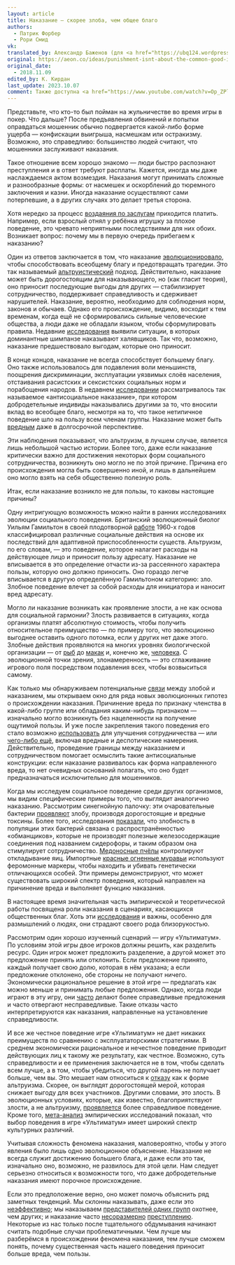```yaml
---
layout: article
title: Наказание — скорее злоба, чем общее благо
authors:
  - Патрик Форбер
  - Рори Смид
vk: 
translated_by: Александр Баженов (для <a href="https://ubq124.wordpress.com/">Matter & Mind</a>)
original: https://aeon.co/ideas/punishment-isnt-about-the-common-good-its-about-spite
original_date:
  - 2018.11.09
edited_by: К. Кирдан
last_update: 2023.10.07
comment: Также доступна <a href="https://www.youtube.com/watch?v=Op_ZPl2H-S8">озвученная</a> неотредактированная версия.
---
```

Представьте, что кто-то был пойман на жульничестве во время игры в покер. Что дальше? После предъявления обвинений и попытки оправдаться мошенник обычно подвергается какой-либо форме ущерба — конфискации выигрыша, насмешкам или остракизму. Возможно, это справедливо: большинство людей считают, что мошенники заслуживают наказания.

Такое отношение всем хорошо знакомо — люди быстро распознают преступления и в ответ требуют расплаты. Кажется, иногда мы даже наслаждаемся актом возмездия. Наказания могут принимать сложные и разнообразные формы: от насмешек и оскорблений до тюремного заключения и казни. Иногда наказание осуществляют сами потерпевшие, а в других случаях это делает третья сторона.

Хотя нередко за процесс [воздаяния по заслугам](https://aeon.co/essays/on-free-will-daniel-dennett-and-gregg-caruso-go-head-to-head) приходится платить. Например, если взрослый отнял у ребёнка игрушку за плохое поведение, это чревато неприятными последствиями для них обоих. Возникает вопрос: почему мы в первую очередь прибегаем к наказанию?

Один из ответов заключается в том, что наказание [эволюционировало](http://science.sciencemag.org/content/162/3859/1243), чтобы способствовать всеобщему благу и предотвращать трагедии. Это так называемый [альтруистический](http://www.pnas.org/content/100/6/3531) подход. Действительно, наказание может быть дорогостоящим для наказывающего, но (как гласит теория), оно приносит последующие выгоды для других — стабилизирует сотрудничество, поддерживает справедливость и сдерживает нарушителей. Наказание, вероятно, необходимо для соблюдения норм, законов и обычаев. Однако его происхождение, видимо, восходит к тем временам, когда ещё не сформировались сильные человеческие общества, а люди даже не обладали языком, чтобы сформулировать правила. Недавние [исследования](http://www.pnas.org/content/113/36/10215) выявили ситуации, в которых доминантные шимпанзе наказывают халявщиков. Так что, возможно, наказание предшествовало выгодам, которые оно приносит.

В конце концов, наказание не всегда способствует большему благу. Оно также использовалось для подавления воли меньшинств, поощрения дискриминации, эксплуатации уязвимых слоёв населения, отстаивания расистских и сексистских социальных норм и порабощения народов. В недавнем [исследовании](https://www.sciencedirect.com/science/article/pii/S0049089X12002219) рассматривалось так называемое «антисоциальное наказание», при котором добродетельные индивиды наказывались другими за то, что вносили вклад во всеобщее благо, несмотря на то, что такое нетипичное поведение шло на пользу всем членам группы. Наказание может быть [вредным](http://journals.sagepub.com/doi/abs/10.1177/0022002711408010) даже в долгосрочной перспективе.

Эти наблюдения показывают, что альтруизм, в лучшем случае, является лишь небольшой частью истории. Более того, даже если наказание критически важно для достижения некоторых форм социального сотрудничества, возникнуть оно могло не по этой причине. Причина его происхождения могла быть совершенно иной, и лишь в дальнейшем оно могло взять на себя общественно полезную роль.

Итак, если наказание возникло не для пользы, то каковы настоящие причины?

Одну интригующую возможность можно найти в ранних исследованиях эволюции социального поведения. Британский эволюционный биолог Уильям Гамильтон в своей плодотворной [работе](https://www.sciencedirect.com/science/article/pii/0022519364900384) 1960-х годов классифицировал различные социальные действия на основе их последствий для адаптивной приспособленности существ. Альтруизм, по его словам, — это поведение, которое налагает расходы на действующее лицо и приносит пользу адресату. Наказание не вписывается в это определение отчасти из-за рассеянного характера пользы, которую оно должно приносить. Оно гораздо легче вписывается в другую определённую Гамильтоном категорию: зло. Злобное поведение влечет за собой расходы для инициатора и наносит вред адресату.

Могло ли наказание возникать как проявление злости, а не как основа для социальной гармонии? Злость развивается в ситуациях, когда организмы платят абсолютную стоимость, чтобы получить относительное преимущество — по примеру того, что эволюционно выгоднее оставить одного потомка, если у других нет даже этого. Злобные действия проявляются на многих уровнях биологической организации — от [рыб](https://link.springer.com/article/10.1007/BF00166704) до [макак](https://link.springer.com/article/10.1007/BF02382049) и, конечно же, [человека](http://psycnet.apa.org/record/2014-05941-001). С эволюционной точки зрения, злонамеренность — это сглаживание игрового поля посредством подавления всех, чтобы возвыситься самому.

Как только мы обнаруживаем потенциальные [связи](http://rstb.royalsocietypublishing.org/content/365/1553/2635) между злобой и наказанием, мы открываем окно для ряда новых эволюционных гипотез о происхождении наказания. Причинение вреда по признаку членства в какой-либо группе или обладания каким-нибудь признаком — изначально могло возникнуть без нацеленности на получение ощутимой пользы. И уже после закрепления такого поведения его стало возможно [использовать](https://www.nature.com/articles/srep25813) для улучшения сотрудничества — или [чего-либо ещё](https://www.sciencedirect.com/science/article/pii/016230959290032Y), включая вредные и деспотические намерения. Действительно, проведение границы между наказанием и сотрудничеством помогает осмыслить такие антисоциальные конструкции: если наказание развивалось как форма направленного вреда, то нет очевидных оснований полагать, что оно будет предназначаться исключительно для мошенников.

Когда мы исследуем социальное поведение среди других организмов, мы видим специфические примеры того, что выглядит аналогично наказанию. Рассмотрим синегнойную палочку: эти очаровательные бактерии [проявляют](https://www.journals.uchicago.edu/doi/abs/10.1086/660827) злобу, производя дорогостоящие и вредные токсины. Более того, исследования [показали](https://www.ncbi.nlm.nih.gov/pmc/articles/PMC3795443/), что злобность в популяции этих бактерий связана с распространённостью «обманщиков», которые не производят полезные железосодержащие соединения под названием сидерофоры, и таким образом она стимулирует сотрудничество. [Медоносные пчёлы](http://www.pnas.org/content/101/23/8649) контролируют откладывание яиц. Импортные [красные огненные муравьи](https://www.nature.com/articles/29064) используют феромонные маркеры, чтобы находить и убивать генетически отличающихся особей. Эти примеры демонстрируют, что может существовать широкий спектр поведения, который направлен на причинение вреда и выполняет функцию наказания.

В настоящее время значительная часть эмпирической и теоретической работы посвящена роли наказания в сценариях, касающихся общественных благ. Хоть эти [исследования](https://www.nature.com/articles/415137a) и важны, особенно для размышлений о людях, они страдают своего рода близорукостью.

Рассмотрим один хорошо изученный сценарий — игру «Ультиматум». По условиям этой игры двое игроков должны решить, как разделить ресурс. Один игрок может предложить разделение, а другой может это предложение принять или отклонить. Если предложение принято, каждый получает свою долю, которая в нём указана; а если предложение отклонено, обе стороны не получают ничего. Экономически рациональное решение в этой игре — предлагать как можно меньше и принимать любые предложения. Однако, когда люди играют в эту игру, они [часто](https://www.aeaweb.org/articles?id=10.1257/jep.2.4.195) делают более справедливые предложения и часто отвергают несправедливые. Такие отказы часто интерпретируются как наказания, направленные на установление справедливости.

И все же честное поведение игре «Ультиматум» не дает никаких преимуществ по сравнению с эксплуататорскими стратегиями. В среднем экономически рациональное и нечестное поведение приводит действующих лиц к такому же результату, как честное. Возможно, суть справедливости и ее применения заключается не в том, чтобы сделать всем лучше, а в том, чтобы убедиться, что другой парень не получает больше, чем вы. Это мешает нам относиться к [отказу](https://www.nature.com/articles/srep18974) как к форме альтруизма. Скорее, он выглядят дорогостоящей мерой, которая снижает выгоду для всех участников. Другими словами, это злость. В эволюционных условиях, которые, как известно, благоприятствуют злости, а не альтруизму, [проявляется](http://rspb.royalsocietypublishing.org/content/281/1780/20132439) более справедливое поведение. Кроме того, [мета-анализ](https://link.springer.com/article/10.1023/B:EXEC.0000026978.14316.74) эмпирических исследований показал, что выбор поведения в игре «Ультиматум» имеет широкий спектр культурных различий.

Учитывая сложность феномена наказания, маловероятно, чтобы у этого явления было лишь одно эволюционное объяснение. Наказание не всегда служит достижению большего блага, и даже если это так, изначально оно, возможно, не развилось для этой цели. Нам следует серьезно относиться к возможности того, что даже добродетельные наказания имеют порочное происхождение.

Если это предположение верно, оно может помочь объяснить ряд заметных тенденций. Мы склонны наказывать, даже если это [неэффективно](http://www.pewtrusts.org/en/research-and-analysis/issue-briefs/2015/08/federal-drug-sentencing-laws-bring-high-cost-low-return); мы наказываем [представителей одних групп](https://www.journals.uchicago.edu/doi/abs/10.1086/677255) охотнее, чем других; и наказание часто [несоразмерно](https://www.scientificamerican.com/article/the-psychology-of-disproportionate-punishment/) [преступлению](https://aeon.co/essays/what-duelling-can-teach-us-about-taking-offence). Некоторые из нас только после тщательного обдумывания начинают считать подобные случаи проблематичными. Чем лучше мы разберёмся в происхождении феномена наказания, тем лучше сможем понять, почему существенная часть нашего поведения приносит больше вреда, чем пользы.
